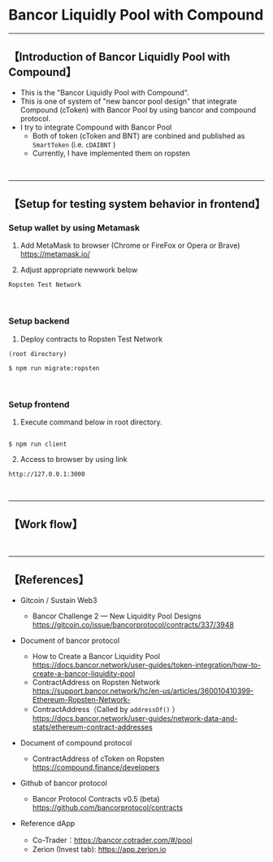 # Bancor Liquidly Pool with Compound

***
## 【Introduction of Bancor Liquidly Pool with Compound】
- This is the "Bancor Liquidly Pool with Compound".
- This is one of system of "new bancor pool design" that integrate Compound (cToken) with Bancor Pool by using bancor and compound protocol.
- I try to integrate Compound with Bancor Pool
  - Both of token (cToken and BNT) are conbined and published as `SmartToken`  (i.e. `cDAIBNT` )
  - Currently, I have implemented them on ropsten 

&nbsp;


***

## 【Setup for testing system behavior in frontend】
### Setup wallet by using Metamask
1. Add MetaMask to browser (Chrome or FireFox or Opera or Brave)    
https://metamask.io/  


2. Adjust appropriate newwork below 
```
Ropsten Test Network
```

&nbsp;


### Setup backend
1. Deploy contracts to Ropsten Test Network
```
(root directory)

$ npm run migrate:ropsten
```

&nbsp;


### Setup frontend
1. Execute command below in root directory.
```

$ npm run client
```

2. Access to browser by using link 
```
http://127.0.0.1:3000
```

&nbsp;

***


## 【Work flow】

&nbsp;

***

## 【References】  
- Gitcoin / Sustain Web3  
  - Bancor Challenge 2 — New Liquidity Pool Designs  
    https://gitcoin.co/issue/bancorprotocol/contracts/337/3948  

- Document of bancor protocol    
  - How to Create a Bancor Liquidity Pool  
    https://docs.bancor.network/user-guides/token-integration/how-to-create-a-bancor-liquidity-pool    
  - ContractAddress on Ropsten Network  
    https://support.bancor.network/hc/en-us/articles/360010410399-Ethereum-Ropsten-Network- 
  - ContractAddress（Called by `addressOf()` ）  
    https://docs.bancor.network/user-guides/network-data-and-stats/ethereum-contract-addresses

- Document of compound protocol
  - ContractAddress of cToken on Ropsten   
    https://compound.finance/developers

- Github of bancor protocol 
  - Bancor Protocol Contracts v0.5 (beta)  
    https://github.com/bancorprotocol/contracts  

- Reference dApp
  - Co-Trader：https://bancor.cotrader.com/#/pool
  - Zerion (Invest tab): https://app.zerion.io
